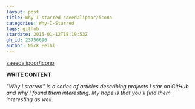 ```yaml
---
layout: post
title: Why I starred saeedalipoor/icono
categories: Why-I-Starred
tags: github
stardate: 2015-01-12T18:19:53Z
gh_id: 23756696
author: Nick Peihl
---
```


[saeedalipoor/icono](star.repo.html_url)

**WRITE CONTENT**

*"Why I starred" is a series of articles describing projects I star on GitHub and why I found them interesting. My hope is that you'll find them interesting as well.*

